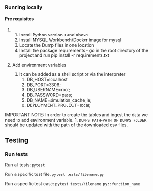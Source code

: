 ### Running locally

#### Pre requisites

1.
    1. Install Python  version `3` and above
    2. Install MYSQL Workbench/Docker image for mysql
    3. Locate the Dump files in one location
    4. Install the package requirements - go in the root directory of the project and run pip install -r requirements.txt

2. Add environment variables
    1. It can be added as a shell script or via the interpreter
        1. DB_HOST=localhost;
        2. DB_PORT=3306;
        3. DB_USERNAME=root;
        4. DB_PASSWORD=pass;
        5. DB_NAME=simulation_cache_ie;
        6. DEPLOYMENT_PROJECT=local;

IMPORTANT NOTE: In order to create the tables and ingest the data we need to add environment variable.
    1. `DUMPS_PATH=PATH_OF_DUMPS_FOLDER` should be updated with the path of the downloaded csv files.

## Testing

### Run tests

Run all tests: `pytest`

Run a specific test file: `pytest tests/filename.py`

Run a specific test case: `pytest tests/filename.py::function_name`
